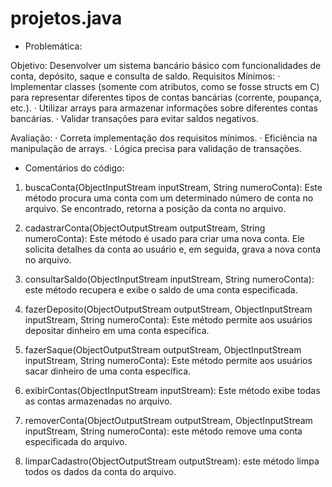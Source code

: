 # projetos.java

- Problemática: 

Objetivo: Desenvolver um sistema bancário básico com funcionalidades de conta, depósito, saque e consulta de saldo.
Requisitos Mínimos:
· Implementar classes (somente com atributos, como se fosse structs em C) para representar diferentes tipos de contas bancárias (corrente, poupança, etc.).
· Utilizar arrays para armazenar informações sobre diferentes contas bancárias.
· Validar transações para evitar saldos negativos.

Avaliação:
· Correta implementação dos requisitos mínimos.
· Eficiência na manipulação de arrays.
· Lógica precisa para validação de transações.

- Comentários do código:

01. buscaConta(ObjectInputStream inputStream, String numeroConta): Este método procura uma conta com um determinado número de conta no arquivo. Se encontrado, retorna a posição da conta no arquivo.

02. cadastrarConta(ObjectOutputStream outputStream, String numeroConta): Este método é usado para criar uma nova conta. Ele solicita detalhes da conta ao usuário e, em seguida, grava a nova conta no arquivo.

03. consultarSaldo(ObjectInputStream inputStream, String numeroConta): este método recupera e exibe o saldo de uma conta especificada.

04. fazerDeposito(ObjectOutputStream outputStream, ObjectInputStream inputStream, String numeroConta): Este método permite aos usuários depositar dinheiro em uma conta específica.

05. fazerSaque(ObjectOutputStream outputStream, ObjectInputStream inputStream, String numeroConta): Este método permite aos usuários sacar dinheiro de uma conta específica.

06. exibirContas(ObjectInputStream inputStream): Este método exibe todas as contas armazenadas no arquivo.

07. removerConta(ObjectOutputStream outputStream, ObjectInputStream inputStream, String numeroConta): este método remove uma conta especificada do arquivo.

08. limparCadastro(ObjectOutputStream outputStream): este método limpa todos os dados da conta do arquivo.
